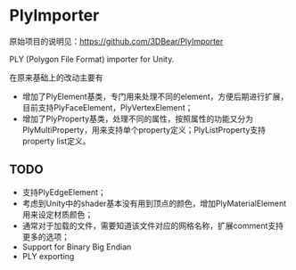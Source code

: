 # PlyImporter
原始项目的说明见：https://github.com/3DBear/PlyImporter

PLY (Polygon File Format) importer for Unity.

在原来基础上的改动主要有

- 增加了PlyElement基类，专门用来处理不同的element，方便后期进行扩展，目前支持PlyFaceElement，PlyVertexElement；
- 增加了PlyProperty基类，处理不同的属性，按照属性的功能又分为PlyMultiProperty，用来支持单个property定义；PlyListProperty支持property list定义。

## TODO

- 支持PlyEdgeElement；
- 考虑到Unity中的shader基本没有用到顶点的颜色，增加PlyMaterialElement用来设定材质颜色；
- 通常对于加载的文件，需要知道该文件对应的网格名称，扩展comment支持更多的选项；
- Support for Binary Big Endian
- PLY exporting